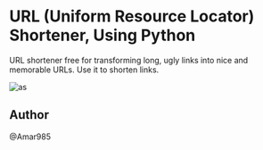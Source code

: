 # URL (Uniform Resource Locator) Shortener, Using Python
URL shortener free for transforming long, ugly links into nice and memorable URLs. Use it to shorten links.


![as](https://user-images.githubusercontent.com/84828275/180642980-5dba65c8-7d21-4e29-9ea7-7716bc81ab6c.png)

## Author

@Amar985
